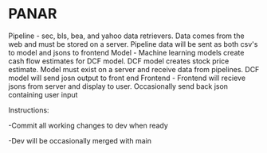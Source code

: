 # PANAR
Pipeline - sec, bls, bea, and yahoo data retrievers. Data comes from the web and must be stored on a server. Pipeline data will be sent as both csv's to model and jsons to frontend
Model - Machine learning models create cash flow estimates for DCF model. DCF model creates stock price estimate. Model must exist on a server and receive data from pipelines. DCF model will send josn output to front end 
Frontend - Frontend will recieve jsons from server and display to user. Occasionally send back json containing user input

Instructions:

-Commit all working changes to dev when ready

-Dev will be occasionally merged with main 
